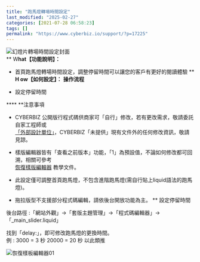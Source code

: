 ```yaml
---
title: "跑馬燈轉場時間設定"
last_modified: "2025-02-27"
categories: [2021-07-28 06:58:23]
tags: []
permalink: "https://www.cyberbiz.io/support/?p=17225"
---
```


![幻燈片轉場時間設定封面](https://www.cyberbiz.io/support/wp-content/uploads/2021/07/幻燈片轉場時間設定封面圖.png)  
** W**hat【功能說明】：**

* 首頁跑馬燈轉場時間設定，調整停留時間可以讓您的客戶有更好的閱讀體驗
** **H ow【如何設定】：** **操作流程**  


* 設定停留時間

**** **注意事項  

* CYBERBIZ 公開版行程式碼供商家可「自行」修改，若有更改需求，敬請委託自家工程師或  
[「外部設計單位」](https://docs.google.com/spreadsheets/d/1uvrqOE10xyMVPvUctgOw9HddT9wbty5ZCNnBQCpmlMI/edit?usp=sharing)，CYBERBIZ「未提供」現有文件外的任何修改資訊，敬請見諒。

* 樣版編輯器皆有「查看之前版本」功能，「1」為預設值，不論如何修改都可回溯，相關可參考  
[恢復樣版編輯器](https://www.cyberbiz.io/support/?p=16146) 教學文件。

* 此設定僅可調整首頁跑馬燈，不包含進階跑馬燈(需自行貼上liquid語法的跑馬燈)。
* 拖拉版型不支援部分程式碼編輯，請依後台開放功能為主。
** 設定停留時間  

後台路徑 :「網站外觀」→「套版主題管理」→「程式碼編輯器」→「_main_slider.liquid」  

找到「delay:」，即可修改跑馬燈的更換時間。  
例 : 3000 = 3 秒 20000 = 20 秒 以此類推  

![恢復樣板編輯器01](https://www.cyberbiz.io/support/wp-content/uploads/2021/07/幻燈片轉場時間設定01.png)

